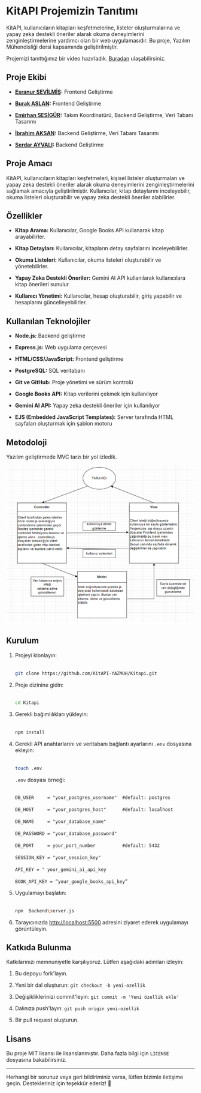 # KitAPI Projemizin Tanıtımı 



KitAPI, kullanıcıların kitapları keşfetmelerine, listeler oluşturmalarına ve yapay zeka destekli öneriler alarak okuma deneyimlerini zenginleştirmelerine yardımcı olan bir web uygulamasıdır. Bu proje, Yazılım Mühendisliği dersi kapsamında geliştirilmiştir. 

Projemizi tanıttığımız bir video hazırladık. [Buradan](https://youtu.be/4hCMBIs0D4Q) ulaşabilirsiniz.
 

## Proje Ekibi 

- **[Esranur SEVİLMİŞ](https://github.com/esranursevilmis):** Frontend Geliştirme

- **[Burak ASLAN](https://github.com/aslanburak):** Frontend Geliştirme

- **[Emirhan SESİGÜR](https://github.com/emirhansesigur):**  Takım Koordinatürü, Backend Geliştirme, Veri Tabanı Tasarımı

- **[İbrahim AKSAN](https://github.com/ibrahmaksan):** Backend Geliştirme, Veri Tabanı Tasarımı

- **[Serdar AYVALI](https://github.com/Serdar-AYVALI):** Backend Geliştirme

  

  

## Proje Amacı 

  

KitAPI, kullanıcıların kitapları keşfetmeleri, kişisel listeler oluşturmaları ve yapay zeka destekli öneriler alarak okuma deneyimlerini zenginleştirmelerini sağlamak amacıyla geliştirilmiştir. Kullanıcılar, kitap detaylarını inceleyebilir, okuma listeleri oluşturabilir ve yapay zeka destekli öneriler alabilirler. 



## Özellikler 

  

- **Kitap Arama:** Kullanıcılar, Google Books API kullanarak kitap arayabilirler. 

- **Kitap Detayları:** Kullanıcılar, kitapların detay sayfalarını inceleyebilirler. 

- **Okuma Listeleri:** Kullanıcılar, okuma listeleri oluşturabilir ve yönetebilirler. 

- **Yapay Zeka Destekli Öneriler:** Gemini AI API kullanılarak kullanıcılara kitap önerileri sunulur. 

- **Kullanıcı Yönetimi:** Kullanıcılar, hesap oluşturabilir,  giriş yapabilir ve hesaplarını güncelleyebilirler. 

## Kullanılan Teknolojiler 

  

- **Node.js:** Backend geliştirme 

- **Express.js:** Web uygulama çerçevesi 

- **HTML/CSS/JavaScript:** Frontend geliştirme 

- **PostgreSQL:** SQL veritabanı 

- **Git ve GitHub:** Proje yönetimi ve sürüm kontrolü 

- **Google Books API:** Kitap verilerini çekmek için kullanılıyor 

- **Gemini AI API:** Yapay zeka destekli öneriler için kullanılıyor 

- **EJS (Embedded JavaScript Templates):** Server tarafında HTML sayfaları oluşturmak için şablon motoru 



## Metodoloji  
Yazılım geliştirmede MVC tarzı bir yol izledik.

![metodoloji](https://raw.githubusercontent.com/KitAPI-YAZMUH/Kitapi/main/imgs/metodoloji.PNG)

## Kurulum 

  

1. Projeyi klonlayın:


    ```bash 
    
    git clone https://github.com/KitAPI-YAZMUH/Kitapi.git 
    
    ``` 

  

2. Proje dizinine gidin: 

    ```bash 

    cd Kitapi 

    ``` 

  

3. Gerekli bağımlılıkları yükleyin: 

    ```bash 

    npm install 

    ``` 

  

4. Gerekli API anahtarlarını ve veritabanı bağlantı ayarlarını `.env` dosyasına ekleyin: 

    ```bash 

    touch .env 

    ``` 

    `.env` dosyası örneği: 

    ``` 

    DB_USER     = "your_postgres_username"  #default: postgres 

    DB_HOST     = "your_postgres_host"      #default: localhost 

    DB_NAME     = "your_database_name" 

    DB_PASSWORD = "your_database_password" 

    DB_PORT     = your_port_number          #default: 5432 

    SESSION_KEY = "your_session_key" 

    API_KEY = " your_gemini_ai_api_key 

    BOOK_API_KEY = “your_google_books_api_key” 

    ``` 

  

5. Uygulamayı başlatın: 

    ```bash 

    npm  Backend\server.js 

    ``` 

  

6. Tarayıcınızda [http://localhost:5500](http://localhost:5500) adresini ziyaret ederek uygulamayı görüntüleyin. 

  

## Katkıda Bulunma 

  

Katkılarınızı memnuniyetle karşılıyoruz. Lütfen aşağıdaki adımları izleyin: 

  

1. Bu depoyu fork'layın. 

2. Yeni bir dal oluşturun: `git checkout -b yeni-ozellik` 

3. Değişikliklerinizi commit'leyin: `git commit -m 'Yeni özellik ekle'` 

4. Dalınıza push'layın: `git push origin yeni-ozellik` 

5. Bir pull request oluşturun. 

   

## Lisans 

  

Bu proje MIT lisansı ile lisanslanmıştır. Daha fazla bilgi için `LICENSE` dosyasına bakabilirsiniz. 

  

--- 

  

Herhangi bir sorunuz veya geri bildiriminiz varsa, lütfen bizimle iletişime geçin. Destekleriniz için teşekkür ederiz! 💪 

